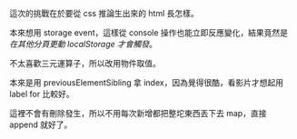這次的挑戰在於要從 css 推論生出來的 html 長怎樣。

本來想用 storage event，這樣從 console 操作也能立即反應變化，結果竟然是*在其他分頁更動 localStorage 才會觸發*。

不太喜歡三元運算子，所以改用物件取值。

本來是用 previousElementSibling 拿 index，因為覺得很酷，看影片才想起用 label for 比較好。

這裡不會有刪除發生，所以不用每次新增都把整坨東西丟下去 map，直接 append 就好了。
